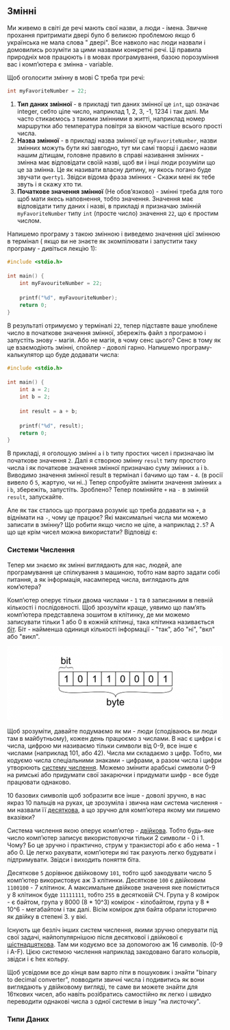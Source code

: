 ## Змінні

Ми живемо в світі де речі мають свої назви, а люди - імена. Звичне прохання
притримати двері було б великою проблемою якщо б українська не мала слова "
двері". Все навколо нас люди назвали і домовились розуміти за цими назвами
конкретні речі. Ці правила природніх мов працюють і в мовах програмування, базою
порозуміння вас і компʼютера є змінна - variable.

Щоб оголосити змінну в мові С треба три речі:

```c
int myFavoriteNumber = 22;
```

1. **Тип даних змінної** - в прикладі тип даних змінної це `int`, що означає
   integer, себто
   ціле число, наприклад 1, 2, 3, -1, 1234 і так далі. Ми часто стикаємось з
   такими змінними в житті, наприклад номер маршрутки або температура повітря за
   вікном частіше всього прості числа.
2. **Назва змінної** - в прикладі назва змінної це `myFavoriteNumber`, назви
   змінних можуть бути
   які завгодно, тут ми самі творці і даємо назви нашим дітищам, головне правило
   в справі називання змінних - змінна має відповідати своїй назві, щоб ви і
   інші люди розуміли що це за змінна. Це як називати власну дитину, ну якось
   погано буде звучати `qwerty1`. Звідси відома фраза змінних - Скажи мені як
   тебе звуть і я скажу хто ти.
3. **Початкове значення змінної** (Не обовʼязково) - змінні треба для того щоб
   мати
   якесь наповнення, тобто значення. Значення має відповідати типу даних і
   назві, в прикладі я призначаю змінній `myFavoriteNumber` типу `int` (просте
   число) значення `22`, що є простим числом.

Напишемо програму з такою змінною і виведемо значення цієї змінною в термінал (
якщо ви не знаєте як зкомпілювати і запустити таку програму - дивіться лекцію
1):

```c
#include <stdio.h>

int main() {
    int myFavouriteNumber = 22;

    printf("%d", myFavouriteNumber);
    return 0;
}
```

В результаті отримуємо у терміналі `22`, тепер підставте ваше улюблене число в
початкове значення змінної, збережіть файл з програмою і запустіть знову -
магія. Або не магія, в чому сенс цього? Сенс в тому як це взаємодіють змінні,
спойлер - доволі гарно.
Напишемо програму-калькулятор що буде додавати числа:

```c
#include <stdio.h>

int main() {
    int a = 2;
    int b = 2;

    int result = a + b;

    printf("%d", result);
    return 0;
}
```

В прикладі, я оголошую змінні `a` і `b` типу простих чисел і призначаю їм
початкове значення `2`. Далі я створюю змінну `result` типу простого числа і як
початкове значення змінної призначаю суму змінних `a` і `b`. Виводимо
значення змінної result в термінал і бачимо що там - `4`. (в росії вивело б `5`,
жартую, чи ні..) Тепер спробуйте
змінити значення змінних `a` і `b`, збережіть, запустіть. Зроблено? Тепер
поміняйте `+` на `-` в змінній `result`, запускайте.

Але як так сталось що програма розуміє що треба додавати на `+`, а віднімати
на `-`,
чому це працює? Які максимальні числа ми можемо записати в змінну?
Що робити якщо число не ціле, а наприклад `2.5`? А що ще крім чисел можна
використати? Відповіді є:

### Системи Числення

Тепер ми знаємо як змінні виглядають для нас,
людей, але програмування це спілкування з машиною, тобто нам варто задати собі
питання, а як інформація, насамперед числа, виглядають для комʼютера?

Компʼютер оперує тільки двома числами - `1` та `0` записаними в певній кількості
і послідовності. Щоб зрозуміти краще, уявимо що памʼять компʼютера представлена
зошитом в клітинку, де ми можемо записувати тільки 1 або 0 в кожній клітинці,
така клітинка
називається [біт](https://uk.wikipedia.org/wiki/%D0%91%D1%96%D1%82). Біт -
найменша одиниця кількості інформації - "так", або "ні", "вкл" або "викл".

![img.png](assets/byte.png)

Щоб зрозуміти, давайте подумаємо як ми - люди (сподіваюсь ви люди там в
майбутньому), кожен день
працюємо з числами. В нас є цифри і є числа, цифрою ми
називаємо тільки символи від 0-9, все інше є числами (наприклад 101, або 42).
Числа ми складаємо з цифр. Тобто, ми кодуємо числа спеціальними знаками -
цифрами, а разом числа і цифри утворюють
[систему числення](https://uk.wikipedia.org/wiki/%D0%A1%D0%B8%D1%81%D1%82%D0%B5%D0%BC%D0%B0_%D1%87%D0%B8%D1%81%D0%BB%D0%B5%D0%BD%D0%BD%D1%8F).
Можемо змінити арабські символи 0-9 на римські або придумати свої закарючки і
придумати шифр - все буде працювати однаково.

10 базових символів щоб зобразити все інше - доволі зручно, в нас якраз 10
пальців на руках, це зрозуміла і звична нам система числення - ми назвали
її [десяткова](https://uk.wikipedia.org/wiki/%D0%94%D0%B5%D1%81%D1%8F%D1%82%D0%BA%D0%BE%D0%B2%D0%B0_%D1%81%D0%B8%D1%81%D1%82%D0%B5%D0%BC%D0%B0_%D1%87%D0%B8%D1%81%D0%BB%D0%B5%D0%BD%D0%BD%D1%8F),
а що зручно для
компʼютера якому ми пишемо вказівки?

Система числення якою оперує
компʼютер - [двійкова](https://uk.wikipedia.org/wiki/%D0%94%D0%B2%D1%96%D0%B9%D0%BA%D0%BE%D0%B2%D0%B0_%D1%81%D0%B8%D1%81%D1%82%D0%B5%D0%BC%D0%B0_%D1%87%D0%B8%D1%81%D0%BB%D0%B5%D0%BD%D0%BD%D1%8F).
Тобто будь-яке число компʼютер записує використовуючи тільки 2 символи - 0 і 1.
Чому? Бо це зручно і практично, струм у транзисторі або є або нема - 1 або 0. Це
легко рахувати, компʼютери які так рахують легко будувати і підтримувати. Звідси
і виходить поняття біта.

Десяткове `5` дорівнює двійковому `101`, тобто щоб закодувати число 5 компʼютер
використовує аж 3 клітинки. Десяткове `100` є двійковим `1100100` - 7 клітинок.
А максимальне двійкове значення яке поміститься у 8 клітинок буде `11111111`,
тобто `255` в десятковій СЧ. Група у 8 комірок - є байтом, група у 8000 (8 * 10^3)
комірок - кілобайтом, група у 8 * 10^6 - мегабайтом і так далі. Вісім комірок
для байта обрали історично як двійку в степені 3.
у вікі.

Існують ще безліч інших систем числення, якими зручно оперувати під свої задачі,
найпопулярнішою після десяткової і двійкової
є [шістнадцяткова](https://uk.wikipedia.org/wiki/%D0%A8%D1%96%D1%81%D1%82%D0%BD%D0%B0%D0%B4%D1%86%D1%8F%D1%82%D0%BA%D0%BE%D0%B2%D0%B0_%D1%81%D0%B8%D1%81%D1%82%D0%B5%D0%BC%D0%B0_%D1%87%D0%B8%D1%81%D0%BB%D0%B5%D0%BD%D0%BD%D1%8F).
Там ми кодуємо все за допомогою аж 16 символів. (0-9 і A-F). Цією системою
числення наприклад закодовано багато кольорів, звідси і є hex кольру.

Щоб усвідоми все до кінця вам варто піти в пошуковик і знайти "binary to decimal
converter", повводити звичні числа і подивитись як вони виглядають у двійковому
вигляді, те саме ви можете знайти для 16ткових чисел, або навіть розібратись
самостійно як легко і швидко переводити однакові числа з одної системи
в іншу "на листочку".

### Типи Даних
